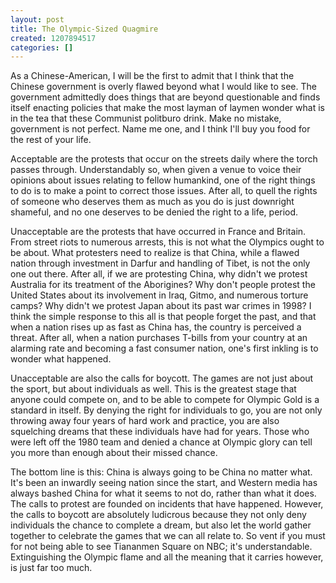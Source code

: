```yaml
---
layout: post
title: The Olympic-Sized Quagmire
created: 1207894517
categories: []
---
```

As a Chinese-American, I will be the first to admit that I think that the Chinese government is overly flawed beyond what I would like to see. The government admittedly does things that are beyond questionable and finds itself enacting policies that make the most layman of laymen wonder what is in the tea that these Communist politburo drink. Make no mistake, government is not perfect. Name me one, and I think I'll buy you food for the rest of your life.

Acceptable are the protests that occur on the streets daily where the torch passes through. Understandably so, when given a venue to voice their opinions about issues relating to fellow humankind, one of the right things to do is to make a point to correct those issues. After all, to quell the rights of someone who deserves them as much as you do is just downright shameful, and no one deserves to be denied the right to a life, period.

Unacceptable are the protests that have occurred in France and Britain. From street riots to numerous arrests, this is not what the Olympics ought to be about. What protesters need to realize is that China, while a flawed nation through investment in Darfur and handling of Tibet, is not the only one out there. After all, if we are protesting China, why didn't we protest Australia for its treatment of the Aborigines? Why don't people protest the United States about its involvement in Iraq, Gitmo, and numerous torture camps? Why didn't we protest Japan about its past war crimes in 1998? I think the simple response to this all is that people forget the past, and that when a nation rises up as fast as China has, the country is perceived a threat. After all, when a nation purchases T-bills from your country at an alarming rate and becoming a fast consumer nation, one's first inkling is to wonder what happened.

Unacceptable are also the calls for boycott. The games are not just about the sport, but about individuals as well. This is the greatest stage that anyone could compete on, and to be able to compete for Olympic Gold is a standard in itself. By denying the right for individuals to go, you are not only throwing away four years of hard work and practice, you are also squelching dreams that these individuals have had for years. Those who were left off the 1980 team and denied a chance at Olympic glory can tell you more than enough about their missed chance.

The bottom line is this: China is always going to be China no matter what. It's been an inwardly seeing nation since the start, and Western media has always bashed China for what it seems to not do, rather than what it does. The calls to protest are founded on incidents that have happened. However, the calls to boycott are absolutely ludicrous because they not only deny individuals the chance to complete a dream, but also let the world gather together to celebrate the games that we can all relate to. So vent if you must for not being able to see Tiananmen Square on NBC; it's understandable. Extinguishing the Olympic flame and all the meaning that it carries however, is just far too much.
